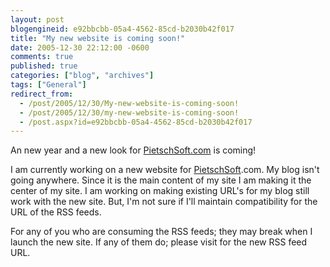 ```yaml
---
layout: post
blogengineid: e92bbcbb-05a4-4562-85cd-b2030b42f017
title: "My new website is coming soon!"
date: 2005-12-30 22:12:00 -0600
comments: true
published: true
categories: ["blog", "archives"]
tags: ["General"]
redirect_from: 
  - /post/2005/12/30/My-new-website-is-coming-soon!
  - /post/2005/12/30/my-new-website-is-coming-soon!
  - /post.aspx?id=e92bbcbb-05a4-4562-85cd-b2030b42f017
---
```

<!-- more -->

An new year and a new look for <a title="PietschSoft.com" href="http://PietschSoft.com" target="_blank">PietschSoft.com</a> is coming!

I am currently working on a new website for <a title="PietschSoft.com" href="http://PietschSoft.com" target="_blank">PietschSoft</a>.com. My blog isn't going anywhere. Since it is the main content of my site I am making it the center of my site. I am working on making existing URL's for my blog still work with the new site. But, I'm not sure if I'll maintain compatibility for the URL of the RSS feeds.

For any of you who are consuming the RSS feeds; they may break when I launch the new site. If any of them do; please visit <A HREF=""></A> for the new RSS feed URL.

 

